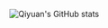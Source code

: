 ![Qiyuan's GitHub stats](https://github-readme-stats.vercel.app/api?username=qiyuan-chen&count_private=true)
